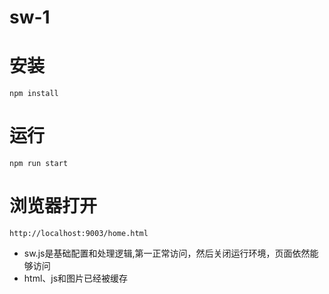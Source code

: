# sw-1

# 安装
```
npm install
```

# 运行
```
npm run start
```

# 浏览器打开
```
http://localhost:9003/home.html
```

* sw.js是基础配置和处理逻辑,第一正常访问，然后关闭运行环境，页面依然能够访问
* html、js和图片已经被缓存
